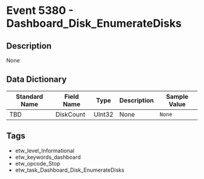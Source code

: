 # Event 5380 - Dashboard_Disk_EnumerateDisks

## Description
None

## Data Dictionary
|Standard Name|Field Name|Type|Description|Sample Value|
|---|---|---|---|---|
|TBD|DiskCount|UInt32|None|`None`|

## Tags
* etw_level_Informational
* etw_keywords_dashboard
* etw_opcode_Stop
* etw_task_Dashboard_Disk_EnumerateDisks